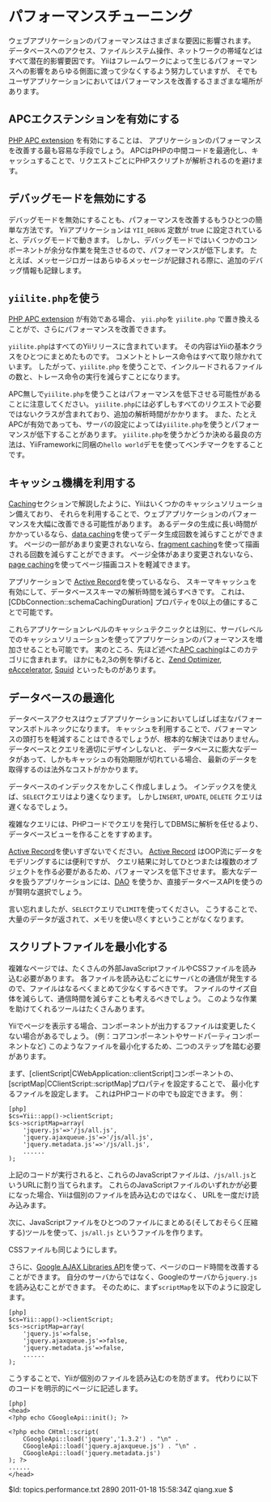 パフォーマンスチューニング
==================

ウェブアプリケーションのパフォーマンスはさまざまな要因に影響されます。
データベースへのアクセス、ファイルシステム操作、ネットワークの帯域などはすべて潜在的影響要因です。
Yiiはフレームワークによって生じるパフォーマンスへの影響をあらゆる側面に渡って少なくするよう努力していますが、
そでもユーザアプリケーションにおいてはパフォーマンスを改善するさまざまな場所があります。

APCエクステンションを有効にする
----------------------


[PHP APC
extension](http://www.php.net/manual/en/book.apc.php) を有効にすることは、
アプリケーションのパフォーマンスを改善する最も容易な手段でしょう。
APCはPHPの中間コードを最適化し、キャッシュすることで、リクエストごとにPHPスクリプトが解析されるのを避けます。

デバッグモードを無効にする
--------------------

デバッグモードを無効にすることも、パフォーマンスを改善するもうひとつの簡単な方法です。
Yiiアプリケーションは `YII_DEBUG` 定数が true に設定されていると、デバッグモードで動きます。
しかし、デバッグモードではいくつかのコンポーネントが余分な作業を発生させるので、パフォーマンスが低下します。
たとえば、メッセージロガーはあらゆるメッセージが記録される際に、追加のデバッグ情報も記録します。


`yiilite.php`を使う
-------------------

[PHP APC extension](http://www.php.net/manual/en/book.apc.php) が有効である場合、
`yii.php`を `yiilite.php` で置き換えることがで、さらにパフォーマンスを改善できます。

`yiilite.php`はすべてのYiiリリースに含まれています。
その内容はYiiの基本クラスをひとつにまとめたものです。
コメントとトレース命令はすべて取り除かれています。
したがって、`yiilite.php` を使うことで、インクルードされるファイルの数と、トレース命令の実行を減らすことになります。

APC無しで`yiilite.php`を使うことはパフォーマンスを低下させる可能性があることに注意してください。
`yiilite.php`には必ずしもすべてのリクエストで必要ではないクラスが含まれており、追加の解析時間がかかります。
また、たとえAPCが有効であっても、サーバの設定によっては`yiilite.php`を使うとパフォーマンスが低下することがあります。
`yiilite.php`を使うかどうか決める最良の方法は、YiiFrameworkに同梱の`hello world`デモを使ってベンチマークをすることです。

キャッシュ機構を利用する
------------------------

[Caching](/doc/guide/caching.overview)セクションで解説したように、Yiiはいくつかのキャッシュソリューション備えており、
それらを利用することで、ウェブアプリケーションのパフォーマンスを大幅に改善できる可能性があります。
あるデータの生成に長い時間がかかっているなら、[data caching](/doc/guide/caching.data)を使ってデータ生成回数を減らすことができます。
ページの一部があまり変更されないなら、[fragment caching](/doc/guide/caching.fragment)を使って描画される回数を減らすことができます。
ページ全体があまり変更されないなら、[page caching](/doc/guide/caching.page)を使ってページ描画コストを軽減できます。

アプリケーションで [Active Record](/doc/guide/database.ar)を使っているなら、
スキーマキャッシュを有効にして、データベーススキーマの解析時間を減らすべきです。
これは、[CDbConnection::schemaCachingDuration] プロパティを0以上の値にすることで可能です。

これらアプリケーションレベルのキャッシュテクニックとは別に、サーバレベルでのキャッシュソリューションを使ってアプリケーションのパフォーマンスを増加させることも可能です。
実のところ、先ほど述べた[APC caching](/doc/guide/topics.performance#enabling-apc-extension)はこのカテゴリに含まれます。
ほかにも2,3の例を挙げると、[Zend Optimizer](http://www.zend.com/en/products/guard/zend-optimizer),
[eAccelerator](http://eaccelerator.net/),
[Squid](http://www.squid-cache.org/) といったものがあります。

データベースの最適化
---------------------

データベースアクセスはウェブアプリケーションにおいてしばしば主なパフォーマンスボトルネックになります。
キャッシュを利用することで、パフォーマンスの頭打ちを軽減することはできるでしょうが、根本的な解決ではありません。
データベースとクエリを適切にデザインしないと、
データベースに膨大なデータがあって、しかもキャッシュの有効期限が切れている場合、
最新のデータを取得するのは法外なコストがかかります。

データベースのインデックスをかしこく作成しましょう。
インデックスを使えば、`SELECT`クエリはより速くなります。
しかし`INSERT`, `UPDATE`, `DELETE` クエリは遅くなるでしょう。

複雑なクエリには、PHPコードでクエリを発行してDBMSに解析を任せるより、データベースビューを作ることをすすめます。

[Active Record](/doc/guide/database.ar)を使いすぎないでください。
[Active Record](/doc/guide/database.ar) はOOP流にデータをモデリングするには便利ですが、
クエリ結果に対してひとつまたは複数のオブジェクトを作る必要があるため、パフォーマンスを低下させます。
膨大なデータを扱うアプリケーションには、[DAO](/doc/guide/database.dao) を使うか、直接データベースAPIを使うのが賢明な選択でしょう。

言い忘れましたが、`SELECT`クエリで`LIMIT`を使ってください。
こうすることで、大量のデータが返されて、メモリを使い尽くすということがなくなります。

スクリプトファイルを最小化する
-----------------------

複雑なページでは、たくさんの外部JavaScriptファイルやCSSファイルを読み込む必要があります。
各ファイルを読み込むごとにサーバとの通信が発生するので、ファイルはなるべくまとめて少なくするべきです。
ファイルのサイズ自体を減らして、通信時間を減らすことも考えるべきでしょう。
このような作業を助けてくれるツールはたくさんあります。

Yiiでページを表示する場合、コンポーネントが出力するファイルは変更したくない場合があるでしょう。
(例：コアコンポーネントやサードパーティコンポーネントなど)
このようなファイルを最小化するため、二つのステップを踏む必要があります。

まず、[clientScript|CWebApplication::clientScript]コンポーネントの、 [scriptMap|CClientScript::scriptMap]プロパティを設定することで、
最小化するファイルを設定します。
これはPHPコードの中でも設定できます。
例：
~~~
[php]
$cs=Yii::app()->clientScript;
$cs->scriptMap=array(
	'jquery.js'=>'/js/all.js',
	'jquery.ajaxqueue.js'=>'/js/all.js',
	'jquery.metadata.js'=>'/js/all.js',
	......
);
~~~

上記のコードが実行されると、これらのJavaScriptファイルは、`/js/all.js`というURLに割り当てられます。
これらのJavaScriptファイルのいずれかが必要になった場合、Yiiは個別のファイルを読み込むのではなく、
URLを一度だけ読み込みます。

次に、JavaScriptファイルをひとつのファイルにまとめる(そしておそらく圧縮する)ツールを使って、`js/all.js`
というファイルを作ります。

CSSファイルも同じようにします。

さらに、[Google AJAX Libraries API](http://code.google.com/apis/ajaxlibs/)を使って、ページのロード時間を改善することができます。
自分のサーバからではなく、Googleのサーバから`jquery.js`を読み込むことができます。
そのために、まず`scriptMap`を以下のように設定します。

~~~
[php]
$cs=Yii::app()->clientScript;
$cs->scriptMap=array(
	'jquery.js'=>false,
	'jquery.ajaxqueue.js'=>false,
	'jquery.metadata.js'=>false,
	......
);
~~~

こうすることで、Yiiが個別のファイルを読み込むのを防ぎます。
代わりに以下のコードを明示的にページに記述します。

~~~
[php]
<head>
<?php echo CGoogleApi::init(); ?>

<?php echo CHtml::script(
	CGoogleApi::load('jquery','1.3.2') . "\n" .
	CGoogleApi::load('jquery.ajaxqueue.js') . "\n" .
	CGoogleApi::load('jquery.metadata.js')
); ?>
......
</head>
~~~

<div class="revision">$Id: topics.performance.txt 2890 2011-01-18 15:58:34Z qiang.xue $</div>